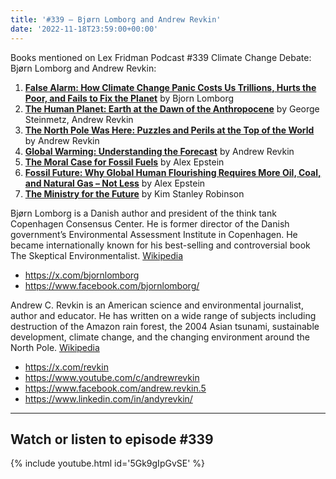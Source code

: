 ```yaml
---
title: '#339 – Bjørn Lomborg and Andrew Revkin'
date: '2022-11-18T23:59:00+00:00'
---
```


Books mentioned on Lex Fridman Podcast #339 Climate Change Debate: Bjørn Lomborg and Andrew Revkin:

1. <b><a href="https://amzn.to/3hVa6nz" target="_blank" rel="sponsored noopener noreferrer">False Alarm: How Climate Change Panic Costs Us Trillions, Hurts the Poor, and Fails to Fix the Planet</a></b> by Bjorn Lomborg
2. <b><a href="https://amzn.to/3V8ypfT" target="_blank" rel="sponsored noopener noreferrer">The Human Planet: Earth at the Dawn of the Anthropocene</a></b> by George Steinmetz, Andrew Revkin
3. <b><a href="https://amzn.to/3EMfh1S" target="_blank" rel="sponsored noopener noreferrer">The North Pole Was Here: Puzzles and Perils at the Top of the World</a></b> by Andrew Revkin
4. <b><a href="https://amzn.to/3U5tSdz" target="_blank" rel="sponsored noopener noreferrer">Global Warming: Understanding the Forecast</a></b> by Andrew Revkin
5. <b><a href="https://amzn.to/3TJxjGw" target="_blank" rel="sponsored noopener noreferrer">The Moral Case for Fossil Fuels</a></b> by Alex Epstein
6. <b><a href="https://amzn.to/3hL9As2" target="_blank" rel="sponsored noopener noreferrer">Fossil Future: Why Global Human Flourishing Requires More Oil, Coal, and Natural Gas – Not Less</a></b> by Alex Epstein
7. <b><a href="https://amzn.to/3Epb1Ec" target="_blank" rel="sponsored noopener noreferrer">The Ministry for the Future</a></b> by Kim Stanley Robinson

Bjørn Lomborg is a Danish author and president of the think tank Copenhagen Consensus Center. He is former director of the Danish government’s Environmental Assessment Institute in Copenhagen. He became internationally known for his best-selling and controversial book The Skeptical Environmentalist. <a href="https://en.wikipedia.org/wiki/Bj%C3%B8rn_Lomborg" target="_blank">Wikipedia</a>

- <a href="https://x.com/bjornlomborg" target="_blank">https://x.com/bjornlomborg</a>
- <a href="https://www.facebook.com/bjornlomborg/" target="_blank">https://www.facebook.com/bjornlomborg/</a>

Andrew C. Revkin is an American science and environmental journalist, author and educator. He has written on a wide range of subjects including destruction of the Amazon rain forest, the 2004 Asian tsunami, sustainable development, climate change, and the changing environment around the North Pole. <a href="https://en.wikipedia.org/wiki/Andrew_Revkin" target="_blank">Wikipedia</a>

- <a href="https://x.com/revkin" target="_blank">https://x.com/revkin</a>
- <a href="https://www.youtube.com/c/andrewrevkin" target="_blank">https://www.youtube.com/c/andrewrevkin</a>
- <a href="https://www.facebook.com/andrew.revkin.5" target="_blank">https://www.facebook.com/andrew.revkin.5</a>
- <a href="https://www.linkedin.com/in/andyrevkin/" target="_blank">https://www.linkedin.com/in/andyrevkin/</a>

- - - - - -

## Watch or listen to episode #339

{% include youtube.html id='5Gk9gIpGvSE' %}